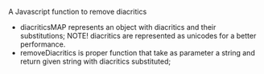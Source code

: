 A Javascript function to remove diacritics
- diacriticsMAP represents an object with diacritics and their substitutions;
NOTE! diacritics are represented as unicodes for a better performance.
- removeDiacritics is proper function that take as parameter a string and return given string with diacritics substituted;